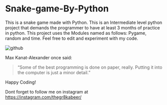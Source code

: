 # Snake-game-By-Python
This is a snake game made with Python. This is an Intermediate level python project that demands the programmer to have at least 3 months of practice in python. This project uses the Modules named as follows: Pygame, random and time. Feel free to edit and experiment with my code.

![github](https://user-images.githubusercontent.com/64730390/86085907-ca103f80-bab9-11ea-8389-f05b09cd398e.gif)

Max Kanat-Alexander once said:
>“Some of the best programming is done on paper, really. Putting it into the computer is just a minor detail.”

Happy Coding!

Dont forget to follow me on instagram at https://instagram.com/thegr8kabeer/
